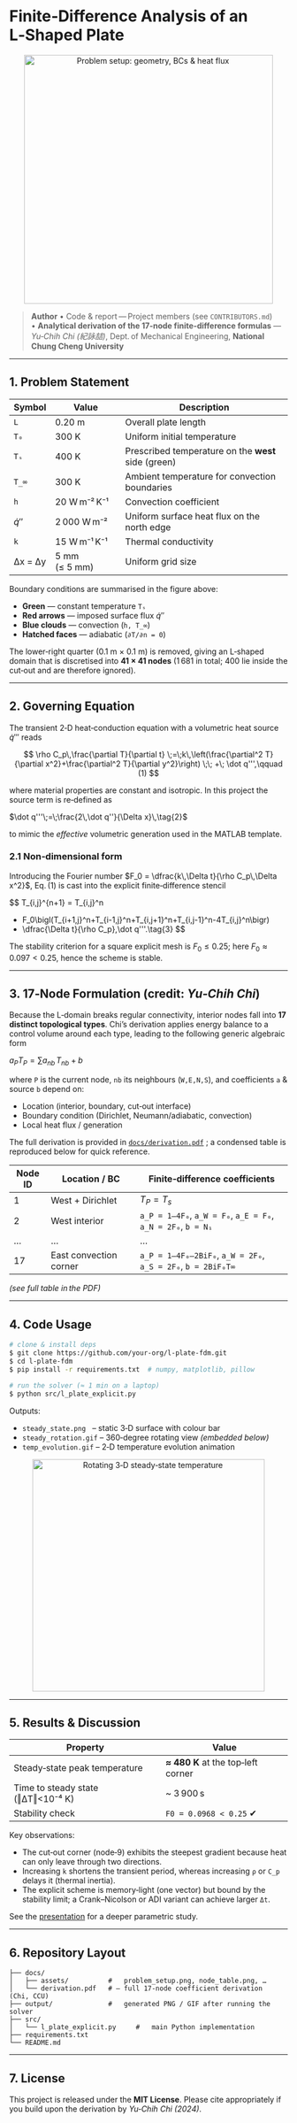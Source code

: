 # Finite‑Difference Analysis of an L‑Shaped Plate

<p align="center">
  <img src="docs/assets/problem_setup.png" width="450" alt="Problem setup: geometry, BCs & heat flux"/>
</p>

> **Author**
> • Code & report — Project members (see `CONTRIBUTORS.md`)
> • **Analytical derivation of the 17‑node finite‑difference formulas** — *Yu‑Chih Chi (紀詠喆)*, Dept. of Mechanical Engineering, **National Chung Cheng University**

---

## 1. Problem Statement

| Symbol     | Value         | Description                                         |
| ---------- | ------------- | --------------------------------------------------- |
| `L`        | 0.20 m        | Overall plate length                                |
| `T₀`       | 300 K         | Uniform initial temperature                         |
| `Tₛ`       | 400 K         | Prescribed temperature on the **west** side (green) |
| `T_∞`      | 300 K         | Ambient temperature for convection boundaries       |
| `h`        | 20 W m⁻² K⁻¹  | Convection coefficient                              |
| $\dot q''$ | 2 000 W m⁻²   | Uniform surface heat flux on the north edge         |
| `k`        | 15 W m⁻¹ K⁻¹  | Thermal conductivity                                |
| Δx = Δy    | 5 mm (≤ 5 mm) | Uniform grid size                                   |

Boundary conditions are summarised in the figure above:

* **Green** — constant temperature `Tₛ`
* **Red arrows** — imposed surface flux $\dot q''$
* **Blue clouds** — convection (`h, T_∞`)
* **Hatched faces** — adiabatic (`∂T/∂n = 0`)

The lower‑right quarter (0.1 m × 0.1 m) is removed, giving an L‑shaped domain that is discretised into **41 × 41 nodes** (1 681 in total; 400 lie inside the cut‑out and are therefore ignored).

---

## 2. Governing Equation

The transient 2‑D heat‑conduction equation with a volumetric heat source $\dot q'''$ reads

$$
\rho C_p\,\frac{\partial T}{\partial t}
\;=\;k\,\left(\frac{\partial^2 T}{\partial x^2}+\frac{\partial^2 T}{\partial y^2}\right)
\;\; +\; \dot q''',\qquad (1)
$$

where material properties are constant and isotropic.  In this project the source term is re‑defined as

$\dot q'''\;=\;\frac{2\,\dot q''}{\Delta x}\,\tag{2}$

to mimic the *effective* volumetric generation used in the MATLAB template.

### 2.1 Non‑dimensional form

Introducing the Fourier number $F_0 = \dfrac{k\,\Delta t}{\rho C_p\,\Delta x^2}$, Eq. (1) is cast into the explicit finite‑difference stencil

$$
T_{i,j}^{n+1}
= T_{i,j}^n
+ F_0\bigl(T_{i+1,j}^n+T_{i-1,j}^n+T_{i,j+1}^n+T_{i,j-1}^n-4T_{i,j}^n\bigr)
+ \dfrac{\Delta t}{\rho C_p}\,\dot q'''.\tag{3}
$$

The stability criterion for a square explicit mesh is $F_0 \le 0.25$; here $F_0 \approx 0.097<0.25$, hence the scheme is stable.

---

## 3. **17‑Node Formulation** (credit: *Yu‑Chih Chi*)

Because the L‑domain breaks regular connectivity, interior nodes fall into **17 distinct topological types**.  Chi’s derivation applies energy balance to a control volume around each type, leading to the following generic algebraic form

$a_P T_P = \sum a_{nb}\,T_{nb} + b\tag{4}$

where `P` is the current node, `nb` its neighbours (`W,E,N,S`), and coefficients `a` & source `b` depend on:

* Location (interior, boundary, cut‑out interface)
* Boundary condition (Dirichlet, Neumann/adiabatic, convection)
* Local heat flux / generation

The full derivation is provided in [`docs/derivation.pdf`](docs/derivation.pdf) ; a condensed table is reproduced below for quick reference.

| Node ID | Location / BC          | Finite‑difference coefficients                               |
| ------- | ---------------------- | ------------------------------------------------------------ |
| 1       | West + Dirichlet       | $T_P = T_s$                                                  |
| 2       | West interior          | `a_P = 1–4F₀`, `a_W = F₀`, `a_E = F₀`, `a_N = 2F₀`, `b = N₁` |
| …       | …                      | …                                                            |
| 17      | East convection corner | `a_P = 1–4F₀–2BiF₀`, `a_W = 2F₀`, `a_S = 2F₀`, `b = 2BiF₀T∞` |

*(see full table in the PDF)*

---

## 4. Code Usage

```bash
# clone & install deps
$ git clone https://github.com/your‑org/l‑plate‑fdm.git
$ cd l‑plate‑fdm
$ pip install -r requirements.txt  # numpy, matplotlib, pillow

# run the solver (≈ 1 min on a laptop)
$ python src/l_plate_explicit.py
```

Outputs:

* `steady_state.png`   – static 3‑D surface with colour bar
* `steady_rotation.gif` – 360‑degree rotating view *(embedded below)*
* `temp_evolution.gif` – 2‑D temperature evolution animation

<p align="center">
  <img src="output/steady_rotation.gif" width="420" alt="Rotating 3‑D steady‑state temperature"/>
</p>

---

## 5. Results & Discussion

| Property                           | Value                              |
| ---------------------------------- | ---------------------------------- |
| Steady‑state peak temperature      | **≈ 480 K** at the top‑left corner |
| Time to steady state (‖ΔT‖<10⁻⁴ K) | \~ 3 900 s                         |
| Stability check                    | `F0 = 0.0968 < 0.25` ✔︎            |

Key observations:

* The cut‑out corner (node‑9) exhibits the steepest gradient because heat can only leave through two directions.
* Increasing `k` shortens the transient period, whereas increasing `ρ` or `C_p` delays it (thermal inertia).
* The explicit scheme is memory‑light (one vector) but bound by the stability limit; a Crank–Nicolson or ADI variant can achieve larger `Δt`.

See the [presentation](docs/HeatTransfer_Final.pptx) for a deeper parametric study.

---

## 6. Repository Layout

```
├── docs/
│   ├── assets/          #   problem_setup.png, node_table.png, …
│   └── derivation.pdf   # – full 17‑node coefficient derivation (Chi, CCU)
├── output/              #   generated PNG / GIF after running the solver
├── src/
│   └── l_plate_explicit.py     #   main Python implementation
├── requirements.txt
└── README.md
```

---

## 7. License

This project is released under the **MIT License**.  Please cite appropriately if you build upon the derivation by *Yu‑Chih Chi (2024)*.
